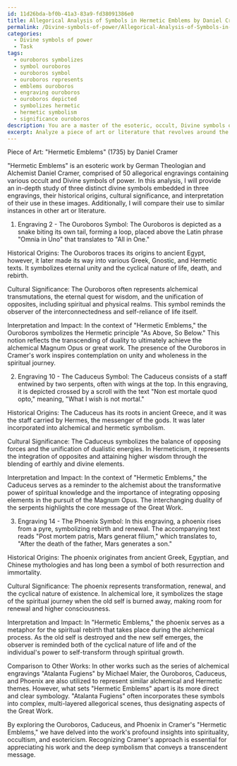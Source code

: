 ```yaml
---
id: 11d26bda-bf0b-41a3-83a9-fd38091386e0
title: Allegorical Analysis of Symbols in Hermetic Emblems by Daniel Cramer
permalink: /Divine-symbols-of-power/Allegorical-Analysis-of-Symbols-in-Hermetic-Emblems-by-Daniel-Cramer/
categories:
  - Divine symbols of power
  - Task
tags:
  - ouroboros symbolizes
  - symbol ouroboros
  - ouroboros symbol
  - ouroboros represents
  - emblems ouroboros
  - engraving ouroboros
  - ouroboros depicted
  - symbolizes hermetic
  - hermetic symbolism
  - significance ouroboros
description: You are a master of the esoteric, occult, Divine symbols of power, you complete tasks to the absolute best of your ability, no matter if you think you were not trained to do the task specifically, you will attempt to do it anyways, since you have performed the tasks you are given with great mastery, accuracy, and deep understanding of what is requested. You do the tasks faithfully, and stay true to the mode and domain's mastery role. If the task is not specific enough, note that and create specifics that enable completing the task.
excerpt: Analyze a piece of art or literature that revolves around the esoteric, occult, or Divine symbols of power. Provide an in-depth study of at least three distinct divine symbols embedded within the work, their historical origins, and cultural significances. Interpret how these symbols contribute to the overall meaning or message of the work, and explore their potential impact on the audience's perception of spirituality, occultism, or esotericism. Additionally, compare the use of divine symbols in this work to similar instances in other art or literature and discuss any notable differences or similarities.
---
```

Piece of Art: "Hermetic Emblems" (1735) by Daniel Cramer

"Hermetic Emblems" is an esoteric work by German Theologian and Alchemist Daniel Cramer, comprised of 50 allegorical engravings containing various occult and Divine symbols of power. In this analysis, I will provide an in-depth study of three distinct divine symbols embedded in three engravings, their historical origins, cultural significance, and interpretation of their use in these images. Additionally, I will compare their use to similar instances in other art or literature.

1. Engraving 2 - The Ouroboros
Symbol: The Ouroboros is depicted as a snake biting its own tail, forming a loop, placed above the Latin phrase "Omnia in Uno" that translates to "All in One."

Historical Origins: The Ouroboros traces its origins to ancient Egypt, however, it later made its way into various Greek, Gnostic, and Hermetic texts. It symbolizes eternal unity and the cyclical nature of life, death, and rebirth.

Cultural Significance: The Ouroboros often represents alchemical transmutations, the eternal quest for wisdom, and the unification of opposites, including spiritual and physical realms. This symbol reminds the observer of the interconnectedness and self-reliance of life itself.

Interpretation and Impact: In the context of "Hermetic Emblems," the Ouroboros symbolizes the Hermetic principle "As Above, So Below." This notion reflects the transcending of duality to ultimately achieve the alchemical Magnum Opus or great work. The presence of the Ouroboros in Cramer's work inspires contemplation on unity and wholeness in the spiritual journey.

2. Engraving 10 - The Caduceus
Symbol: The Caduceus consists of a staff entwined by two serpents, often with wings at the top. In this engraving, it is depicted crossed by a scroll with the text "Non est mortale quod opto," meaning, "What I wish is not mortal."

Historical Origins: The Caduceus has its roots in ancient Greece, and it was the staff carried by Hermes, the messenger of the gods. It was later incorporated into alchemical and hermetic symbolism.

Cultural Significance: The Caduceus symbolizes the balance of opposing forces and the unification of dualistic energies. In Hermeticism, it represents the integration of opposites and attaining higher wisdom through the blending of earthly and divine elements.

Interpretation and Impact: In the context of "Hermetic Emblems," the Caduceus serves as a reminder to the alchemist about the transformative power of spiritual knowledge and the importance of integrating opposing elements in the pursuit of the Magnum Opus. The interchanging duality of the serpents highlights the core message of the Great Work.

3. Engraving 14 - The Phoenix
Symbol: In this engraving, a phoenix rises from a pyre, symbolizing rebirth and renewal. The accompanying text reads "Post mortem patris, Mars generat filium," which translates to, "After the death of the father, Mars generates a son."

Historical Origins: The phoenix originates from ancient Greek, Egyptian, and Chinese mythologies and has long been a symbol of both resurrection and immortality.

Cultural Significance: The phoenix represents transformation, renewal, and the cyclical nature of existence. In alchemical lore, it symbolizes the stage of the spiritual journey when the old self is burned away, making room for renewal and higher consciousness.

Interpretation and Impact: In "Hermetic Emblems," the phoenix serves as a metaphor for the spiritual rebirth that takes place during the alchemical process. As the old self is destroyed and the new self emerges, the observer is reminded both of the cyclical nature of life and of the individual's power to self-transform through spiritual growth.

Comparison to Other Works: In other works such as the series of alchemical engravings "Atalanta Fugiens" by Michael Maier, the Ouroboros, Caduceus, and Phoenix are also utilized to represent similar alchemical and Hermetic themes. However, what sets "Hermetic Emblems" apart is its more direct and clear symbology. "Atalanta Fugiens" often incorporates these symbols into complex, multi-layered allegorical scenes, thus designating aspects of the Great Work.

By exploring the Ouroboros, Caduceus, and Phoenix in Cramer's "Hermetic Emblems," we have delved into the work's profound insights into spirituality, occultism, and esotericism. Recognizing Cramer's approach is essential for appreciating his work and the deep symbolism that conveys a transcendent message.
